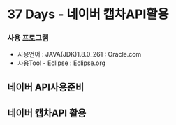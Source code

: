 # 37 Days - 네이버 캡차API활용

### 사용 프로그램

* 사용언어 : JAVA\(JDK\)1.8.0\_261 : Oracle.com
* 사용Tool  - Eclipse : Eclipse.org

## 네이버 API사용준비

## 네이버 캡차API 활용

